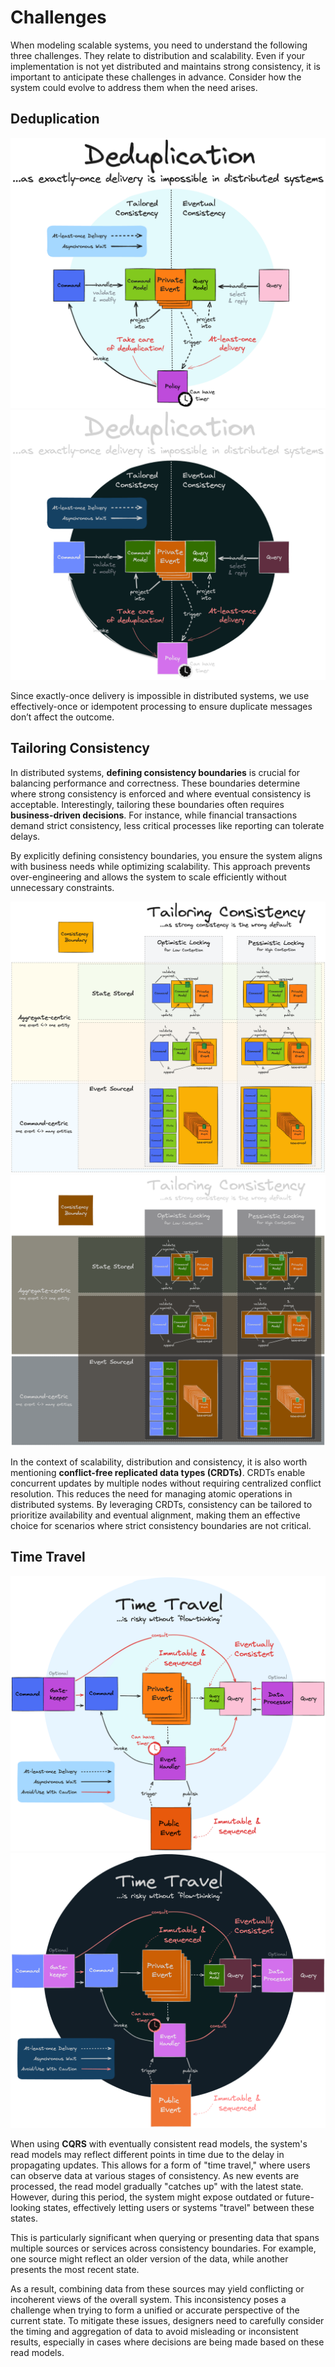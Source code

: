 # Challenges

When modeling scalable systems, you need to understand the following three challenges. They relate to distribution and scalability. Even if your implementation is not yet distributed and maintains strong consistency, it is important to anticipate these challenges in advance. Consider how the system could evolve to address them when the need arises.

## Deduplication

![](assets/images/deduplication.png#only-light)
![](assets/images/deduplication_dark.png#only-dark)

Since exactly-once delivery is impossible in distributed systems, we use effectively-once or idempotent processing to 
ensure duplicate messages don’t affect the outcome.

## Tailoring Consistency

In distributed systems, **defining consistency boundaries** is crucial for balancing performance and correctness. These
boundaries determine where strong consistency is enforced and where eventual consistency is acceptable. Interestingly,
tailoring these boundaries often requires **business-driven decisions**. For instance, while financial transactions
demand strict consistency, less critical processes like reporting can tolerate delays.

By explicitly defining consistency boundaries, you ensure the system aligns with business needs while optimizing
scalability. This approach prevents over-engineering and allows the system to scale efficiently without unnecessary
constraints.

![](assets/images/tailoring_consistency.png#only-light)
![](assets/images/tailoring_consistency_dark.png#only-dark)

In the context of scalability, distribution and consistency, it is also worth mentioning **conflict-free replicated data 
types (CRDTs)**. CRDTs enable concurrent updates by multiple nodes without requiring centralized conflict resolution. 
This reduces the need for managing atomic operations in distributed systems. By leveraging CRDTs, consistency can be 
tailored to prioritize availability and eventual alignment, making them an effective choice for scenarios where 
strict consistency boundaries are not critical.

## Time Travel

![](assets/images/time_travel.png#only-light)
![](assets/images/time_travel_dark.png#only-dark)

When using **CQRS** with eventually consistent read models, the system's read models may reflect different points in 
time due to the delay in propagating updates. This allows for a form of "time travel," where users can observe data at 
various stages of consistency. As new events are processed, the read model gradually "catches up" with the latest state. 
However, during this period, the system might expose outdated or future-looking states, effectively letting users or 
systems "travel" between these states.

This is particularly significant when querying or presenting data that spans multiple sources or services across 
consistency boundaries. For example, one source might reflect an older version of the data, while another presents the 
most recent state.

As a result, combining data from these sources may yield conflicting or incoherent views of the overall system. This 
inconsistency poses a challenge when trying to form a unified or accurate perspective of the current state. To mitigate 
these issues, designers need to carefully consider the timing and aggregation of data to avoid misleading or 
inconsistent results, especially in cases where decisions are being made based on these read models.